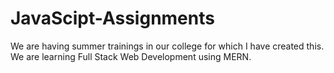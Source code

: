 
# JavaScipt-Assignments
 We are having summer trainings in our college for which I have created this. We are learning Full Stack Web Development using MERN.
